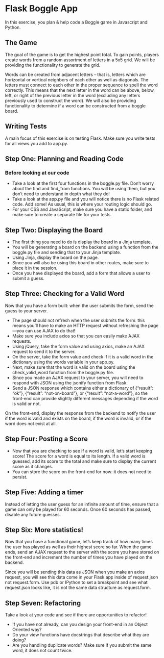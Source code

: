 # Flask Boggle App
In this exercise, you plan & help code a Boggle game in Javascript and Python.

## The Game
The goal of the game is to get the highest point total. To gain points, players create words from a random assortment of letters in a 5x5 grid. We will be providing the functionality to generate the grid.

Words can be created from adjacent letters – that is, letters which are horizontal or vertical neighbors of each other as well as diagonals. The letters must connect to each other in the proper sequence to spell the word correctly. This means that the next letter in the word can be above, below, left, or right of the previous letter in the word (excluding any letters previously used to construct the word). We will also be providing functionality to determine if a word can be constructed from a boggle board.

## Writing Tests
A main focus of this exercise is on testing Flask. Make sure you write tests for all views you add to app.py.

## Step One: Planning and Reading Code
### Before looking at our code
- Take a look at the first four functions in the boggle.py file. Don’t worry about the find and find_from functions. You will be using them, but you don’t need to understand in depth what they do!
- Take a look at the app.py file and you will notice there is no Flask related code. Add some! As usual, this is where your routing logic should go.
- For your CSS and JavaScript, make sure you have a static folder, and make sure to create a separate file for your tests.

## Step Two: Displaying the Board
- The first thing you need to do is display the board in a Jinja template.
- You will be generating a board on the backend using a function from the boggle.py file and sending that to your Jinja template.
- Using Jinja, display the board on the page.
- Since you will also be using this board in other routes, make sure to place it in the session.
- Once you have displayed the board, add a form that allows a user to submit a guess.

## Step Three: Checking for a Valid Word
Now that you have a form built: when the user submits the form, send the guess to your server.

- The page should not refresh when the user submits the form: this means you’ll have to make an HTTP request without refreshing the page—you can use AJAX to do that!
- Make sure you include axios so that you can easily make AJAX requests.
- Using jQuery, take the form value and using axios, make an AJAX request to send it to the server.
- On the server, take the form value and check if it is a valid word in the dictionary using the words variable in your app.py.
- Next, make sure that the word is valid on the board using the check_valid_word function from the boggle.py file.
- Since you made an AJAX request to your server, you will need to respond with JSON using the jsonify function from Flask.
- Send a JSON response which contains either a dictionary of {“result”: “ok”}, {“result”: “not-on-board”}, or {“result”: “not-a-word”}, so the front-end can provide slightly different messages depending if the word is valid or not.

On the front-end, display the response from the backend to notify the user if the word is valid and exists on the board, if the word is invalid, or if the word does not exist at all.

## Step Four: Posting a Score
- Now that you are checking to see if a word is valid, let’s start keeping score! The score for a word is equal to its length. If a valid word is guessed, add its score to the total and make sure to display the current score as it changes.
- You can store the score on the front-end for now: it does not need to persist.

## Step Five: Adding a timer
Instead of letting the user guess for an infinite amount of time, ensure that a game can only be played for 60 seconds. Once 60 seconds has passed, disable any future guesses.

## Step Six: More statistics!
Now that you have a functional game, let’s keep track of how many times the user has played as well as their highest score so far. When the game ends, send an AJAX request to the server with the score you have stored on the front-end and increment the number of times you have played on the backend.

Since you will be sending this data as JSON when you make an axios request, you will see this data come in your Flask app inside of request.json not request.form. Use pdb or IPython to set a breakpoint and see what request.json looks like, it is not the same data structure as request.form.

## Step Seven: Refactoring
Take a look at your code and see if there are opportunities to refactor!
- If you have not already, can you design your front-end in an Object Oriented way?
- Do your view functions have docstrings that describe what they are doing?
- Are you handling duplicate words? Make sure if you submit the same word, it does not count twice.